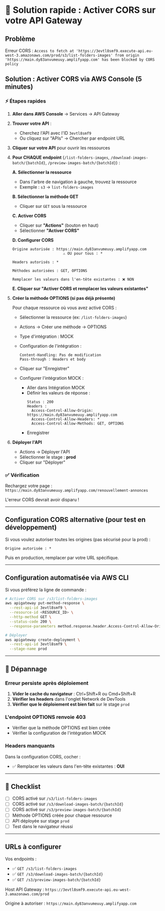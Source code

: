 # 🔧 Solution rapide : Activer CORS sur votre API Gateway

## Problème
Erreur CORS : `Access to fetch at 'https://3evtl8smf9.execute-api.eu-west-3.amazonaws.com/prod/s3/list-folders-images' from origin 'https://main.dy83anvumeuuy.amplifyapp.com' has been blocked by CORS policy`

## Solution : Activer CORS via AWS Console (5 minutes)

### ⚡ Étapes rapides

1. **Aller dans AWS Console** → Services → API Gateway

2. **Trouver votre API** :
   - Cherchez l'API avec l'ID `3evtl8smf9` 
   - Ou cliquez sur "APIs" → Chercher par endpoint URL

3. **Cliquer sur votre API** pour ouvrir les ressources

4. **Pour CHAQUE endpoint** (`/list-folders-images`, `/download-images-batch/{batchId}`, `/preview-images-batch/{batchId}`) :

   **A. Sélectionner la ressource**
   - Dans l'arbre de navigation à gauche, trouvez la ressource
   - Exemple : `s3` → `list-folders-images`

   **B. Sélectionner la méthode GET**
   - Cliquer sur `GET` sous la ressource

   **C. Activer CORS**
   - Cliquer sur **"Actions"** (bouton en haut)
   - Sélectionner **"Activer CORS"**
   
   **D. Configurer CORS**
   ```
   Origine autorisée : https://main.dy83anvumeuuy.amplifyapp.com
                          ⚠️ OU pour tous : *
   
   Headers autorisés : *
   
   Méthodes autorisées : GET, OPTIONS
   
   Remplacer les valeurs dans l'en-tête existantes : ❌ NON
   ```
   
   **E. Cliquer sur "Activer CORS et remplacer les valeurs existantes"**

5. **Créer la méthode OPTIONS (si pas déjà présente)**
   
   Pour chaque ressource où vous avez activé CORS :
   
   - Sélectionner la ressource (ex: `/list-folders-images`)
   - Actions → Créer une méthode → OPTIONS
   - Type d'intégration : MOCK
   - Configuration de l'intégration :
     ```
     Content-Handling: Pas de modification
     Pass-through : Headers et body
     ```
   - Cliquer sur "Enregistrer"
   
   - Configurer l'intégration MOCK :
     - Aller dans Intégration MOCK
     - Définir les valeurs de réponse :
       ```
       Status : 200
       Headers :
         Access-Control-Allow-Origin: https://main.dy83anvumeuuy.amplifyapp.com
         Access-Control-Allow-Headers: *
         Access-Control-Allow-Methods: GET, OPTIONS
       ```
     - Enregistrer

6. **Déployer l'API**
   
   - Actions → Déployer l'API
   - Sélectionner le stage : **prod**
   - Cliquer sur "Déployer"

### ✅ Vérification

Rechargez votre page : `https://main.dy83anvumeuuy.amplifyapp.com/renouvellement-annonces`

L'erreur CORS devrait avoir disparu !

---

## Configuration CORS alternative (pour test en développement)

Si vous voulez autoriser toutes les origines (pas sécurisé pour la prod) :

```
Origine autorisée : *
```

Puis en production, remplacer par votre URL spécifique.

---

## Configuration automatisée via AWS CLI

Si vous préférez la ligne de commande :

```bash
# Activer CORS sur /s3/list-folders-images
aws apigateway put-method-response \
  --rest-api-id 3evtl8smf9 \
  --resource-id <RESOURCE_ID> \
  --http-method GET \
  --status-code 200 \
  --response-parameters method.response.header.Access-Control-Allow-Origin=true

# Déployer
aws apigateway create-deployment \
  --rest-api-id 3evtl8smf9 \
  --stage-name prod
```

---

## 🐛 Dépannage

### Erreur persiste après déploiement

1. **Vider le cache du navigateur** : Ctrl+Shift+R ou Cmd+Shift+R
2. **Vérifier les headers** dans l'onglet Network de DevTools
3. **Vérifier que le déploiement est bien fait** sur le stage `prod`

### L'endpoint OPTIONS renvoie 403

- Vérifier que la méthode OPTIONS est bien créée
- Vérifier la configuration de l'intégration MOCK

### Headers manquants

Dans la configuration CORS, cocher :
- ✅ Remplacer les valeurs dans l'en-tête existantes : **OUI**

---

## 📝 Checklist

- [ ] CORS activé sur `/s3/list-folders-images`
- [ ] CORS activé sur `/s3/download-images-batch/{batchId}`
- [ ] CORS activé sur `/s3/preview-images-batch/{batchId}`
- [ ] Méthode OPTIONS créée pour chaque ressource
- [ ] API déployée sur stage `prod`
- [ ] Test dans le navigateur réussi

---

## URLs à configurer

Vos endpoints :
- ✅ `GET /s3/list-folders-images`
- ✅ `GET /s3/download-images-batch/{batchId}`
- ✅ `GET /s3/preview-images-batch/{batchId}`

Host API Gateway :
`https://3evtl8smf9.execute-api.eu-west-3.amazonaws.com/prod`

Origine à autoriser :
`https://main.dy83anvumeuuy.amplifyapp.com`

